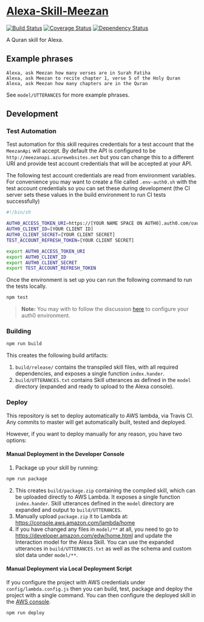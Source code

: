 # [Alexa-Skill-Meezan](https://github.com/tjaffri/alexa-skill-meezan)

[![Build Status](http://img.shields.io/travis/tjaffri/alexa-skill-meezan/master.svg?style=flat-square)](https://travis-ci.org/tjaffri/alexa-skill-meezan)
[![Coverage Status](https://coveralls.io/repos/github/tjaffri/alexa-skill-meezan/badge.svg?branch=master)](https://coveralls.io/github/tjaffri/alexa-skill-meezan?branch=master)
[![Dependency Status](http://img.shields.io/david/tjaffri/alexa-skill-meezan.svg?style=flat-square)](https://david-dm.org/tjaffri/alexa-skill-meezan)

A Quran skill for Alexa.

## Example phrases

```
Alexa, ask Meezan how many verses are in Surah Fatiha
Alexa, ask Meezan to recite chapter 1, verse 5 of the Holy Quran
Alexa, ask Meezan how many chapters are in the Quran
```

See `model/UTTERANCES` for more example phrases.

## Development

### Test Automation

Test automation for this skill requires credentials for a test account that the ``MeezanApi`` will accept. By default
the API is configured to be ``http://meezanapi.azurewebsites.net`` but you can change this to a different URI and provide
test account credentials that will be accepted at your API.

The following test account credentials are read from environment variables. For convenience you may want to create a file 
called ``.env-auth0.sh`` with the test account credentials so you can set these during development (the CI server sets these
values in the build environment to run CI tests successfully)

```sh
#!/bin/sh

AUTH0_ACCESS_TOKEN_URI=https://[YOUR NAME SPACE ON AUTH0].auth0.com/oauth/token
AUTH0_CLIENT_ID=[YOUR CLIENT ID]
AUTH0_CLIENT_SECRET=[YOUR CLIENT SECRET]
TEST_ACCOUNT_REFRESH_TOKEN=[YOUR CLIENT SECRET]

export AUTH0_ACCESS_TOKEN_URI
export AUTH0_CLIENT_ID
export AUTH0_CLIENT_SECRET
export TEST_ACCOUNT_REFRESH_TOKEN
```

Once the environment is set up you can run the following command to run the tests locally.

```bash
npm test
```

> **Note:** You may with to follow the discussion [here](https://auth0.com/forum/t/using-auth0-for-amazon-alexa-account-linking/3911)
to configure your auth0 environment.

### Building

```bash
npm run build
```

This creates the following build artifacts:

1. `build/release/` contains the transpiled skill files, with all required dependencies, and exposes a single function `index.hander`.
2. `build/UTTERANCES.txt` contains Skill utterances as defined in the `model` directory (expanded and ready to upload to the Alexa console).

### Deploy

This repository is set to deploy automatically to AWS lambda, via Travis CI. Any commits to master will get automatically built, tested and deployed.

However, if you want to deploy manually for any reason, you have two options:

#### Manual Deployment in the Developer Console

1. Package up your skill by running:
```bash
npm run package
```

2. This creates `build/package.zip` containing the compiled skill, which can be uploaded directly to AWS Lambda. It exposes a single function `index.hander`. Skill utterances defined in the `model` directory are expanded and output to `build/UTTERANCES`.
3. Manually upload `package.zip` it to Lambda at: https://console.aws.amazon.com/lambda/home
4. If you have changed any files in `model/**` at all, you need to go to https://developer.amazon.com/edw/home.html and update the Interaction model
for the Alexa Skill. You can use the expanded utterances in `build/UTTERANCES.txt` as well as the schema and custom slot data under `model/**`.

#### Manual Deployment via Local Deployment Script

If you configure the project with AWS credentials under ``config/lambda.config.js`` then you can build, test, package and deploy the project with a single command.
You can then configure the deployed skill in the [AWS console](https://console.aws.amazon.com/lambda/home?region=us-east-1#/functions/meezan).

```bash
npm run deploy
```
